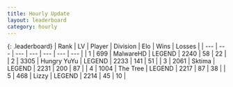 ```yaml
---
title: Hourly Update
layout: leaderboard
category: hourly
---
```


{: .leaderboard}
| Rank | LV | Player | Division | Elo | Wins | Losses |
| --- | --- | --- | --- | --- | --- | --- |
| <span data-change="2">1</span> | 699 | <span title="ID: 261794">MalwareHD</span> | LEGEND | <span data-change="13">2240</span> | <span data-change="2">58</span> | <span data-change="0">22</span> |
| <span data-change="-1">2</span> | 3305 | <span title="ID: 164871">Hungry YuYu</span> | LEGEND | <span data-change="0">2233</span> | <span data-change="0">141</span> | <span data-change="0">51</span> |
| <span data-change="-1">3</span> | 2061 | <span title="ID: 353063">Sktima</span> | LEGEND | <span data-change="0">2231</span> | <span data-change="0">200</span> | <span data-change="0">87</span> |
| <span data-change="0">4</span> | 1004 | <span title="ID: 521406">The Tree</span> | LEGEND | <span data-change="-3">2217</span> | <span data-change="2">87</span> | <span data-change="1">38</span> |
| <span data-change="0">5</span> | 468 | <span title="ID: 44257">Lizzy</span> | LEGEND | <span data-change="0">2214</span> | <span data-change="0">45</span> | <span data-change="0">10</span> |